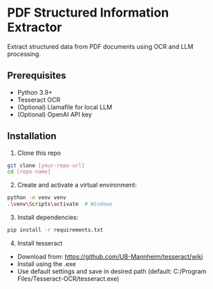 # PDF Structured Information Extractor

Extract structured data from PDF documents using OCR and LLM processing.

## Prerequisites
- Python 3.9+
- Tesseract OCR
- (Optional) Llamafile for local LLM
- (Optional) OpenAI API key

## Installation
1. Clone this repo
```bash
git clone [your-repo-url]
cd [repo-name]
```
2. Create and activate a virtual environment:
```bash
python -m venv venv
.\venv\Scripts\activate  # Windows
```
3. Install dependencies:
```bash
pip install -r requirements.txt
```
4. Install tesseract
- Download from: https://github.com/UB-Mannheim/tesseract/wiki
- Install using the .exe
- Use default settings and save in desired path (default: C:/Program Files/Tesseract-OCR/tesseract.exe)


